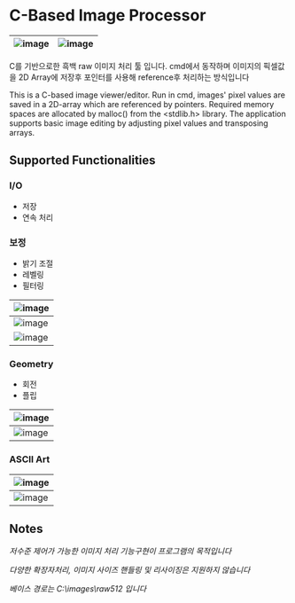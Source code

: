 # C-Based Image Processor

| ![image](https://user-images.githubusercontent.com/22307448/142989076-8d93b180-4fd3-4e7d-84f6-9fdfcfbb8b1b.png) | ![image](https://user-images.githubusercontent.com/22307448/143000251-805157e7-a61b-4c9d-b924-15245f39014d.png) |
| ------------------------------------------------------------ | ------------------------------------------------------------ |






C를 기반으로한 흑백 raw 이미지 처리 툴 입니다.
cmd에서 동작하며 이미지의 픽셀값을 2D Array에 저장후 포인터를 사용해 reference후 처리하는 방식입니다


This is a C-based image viewer/editor.
Run in cmd, images' pixel values are saved in a 2D-array which are referenced by pointers.
Required memory spaces are allocated by malloc() from the <stdlib.h> library.
The application supports basic image editing by adjusting pixel values and transposing arrays.



## Supported Functionalities

### I/O
- 저장
- 연속 처리


### 보정
- 밝기 조절
- 레벨링
- 필터링

| ![image](https://user-images.githubusercontent.com/22307448/142999839-588f0d5d-fbff-4d9b-a622-a483e3771507.png) |
| ------------------------------------------------------------ |
| ![image](https://user-images.githubusercontent.com/22307448/142996252-9bc0bf1b-12c6-4103-8453-dbba58e657c3.png) |
| ![image](https://user-images.githubusercontent.com/22307448/142996285-c2c12f87-ac17-410d-bce6-06775b0a00c6.png) |










### Geometry
- 회전
- 플립

| ![image](https://user-images.githubusercontent.com/22307448/142996198-11eb1950-ac77-455b-bc93-e74e89ca3dc1.png) |
| ------------------------------------------------------------ |
| ![image](https://user-images.githubusercontent.com/22307448/142996220-c6a6d45a-dfc0-4273-b9a1-f33705a46066.png) |






### ASCII Art

| ![image](https://user-images.githubusercontent.com/22307448/142996147-7fdb05b5-e028-4ee6-9771-c11d04dd1de5.png) |
| ------------------------------------------------------------ |
| ![image](https://user-images.githubusercontent.com/22307448/142996172-f27c0f02-9ff7-464f-b5b9-e81f6ef7bed3.png) |







## Notes
_저수준 제어가 가능한 이미지 처리 기능구현이 프로그램의 목적입니다_

_다양한 확장자처리, 이미지 사이즈 핸들링 및 리사이징은 지원하지 않습니다_

_베이스 경로는 C:\images\raw512 입니다_

